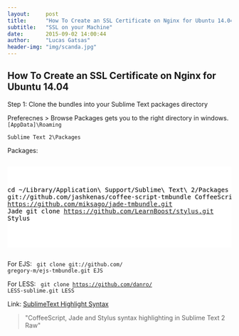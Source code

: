 ```yaml
---
layout:     post
title:      "How To Create an SSL Certificate on Nginx for Ubuntu 14.04"
subtitle:   "SSL on your Machine"
date:       2015-09-02 14:00:44
author:     "Lucas Gatsas"
header-img: "img/scanda.jpg"
---
```

<h2 class="section-heading">How To Create an SSL Certificate on Nginx for Ubuntu 14.04</h2>

Step 1: Clone the bundles into your Sublime Text packages directory


Preferecnes > Browse Packages gets you to the right directory in windows.  <code> [AppData]\Roaming\
Sublime Text 2\Packages </code> 

Packages:

<div style="overflow:auto; height=200; width=100%;">
<pre style="color:black;background:white;"><pre>


cd ~/Library/Application\ Support/Sublime\ Text\ 2/Packages
git clone git://github.com/jashkenas/coffee-script-tmbundle CoffeeScript
git clone https://github.com/miksago/jade-tmbundle.git Jade
git clone https://github.com/LearnBoost/stylus.git Stylus

</pre></pre></div>


For EJS:
<code> git clone git://github.com/
	gregory-m/ejs-tmbundle.git EJS</code> 



For LESS:
<code> git clone https://github.com/danro/
LESS-sublime.git LESS</code> 




Link: <a href="https://gist.github.com/liamdon/2467603" target="_blank">SublimeText Highlight Syntax</a> 



<blockquote>
"CoffeeScript, Jade and Stylus syntax highlighting in Sublime Text 2
Raw"
</blockquote>

